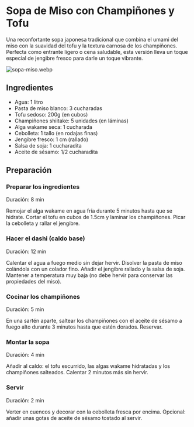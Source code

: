 # Sopa de Miso con Champiñones y Tofu

Una reconfortante sopa japonesa tradicional que combina el umami del miso con la suavidad del tofu y la textura carnosa de los champiñones. Perfecta como entrante ligero o cena saludable, esta versión lleva un toque especial de jengibre fresco para darle un toque vibrante.

![sopa-miso.webp](https://upload.wikimedia.org/wikipedia/commons/e/e8/Miso_Soup_001.jpg)


## Ingredientes

* Agua: 1 litro  
* Pasta de miso blanco: 3 cucharadas  
* Tofu sedoso: 200g (en cubos)  
* Champiñones shiitake: 5 unidades (en láminas)  
* Alga wakame seca: 1 cucharada  
* Cebolleta: 1 tallo (en rodajas finas)  
* Jengibre fresco: 1 cm (rallado)  
* Salsa de soja: 1 cucharadita  
* Aceite de sésamo: 1/2 cucharadita  

## Preparación  

### Preparar los ingredientes  

Duración: 8 min  

Remojar el alga wakame en agua fría durante 5 minutos hasta que se hidrate. Cortar el tofu en cubos de 1.5cm y laminar los champiñones. Picar la cebolleta y rallar el jengibre.  

### Hacer el dashi (caldo base)  

Duración: 12 min  

Calentar el agua a fuego medio sin dejar hervir. Disolver la pasta de miso colándola con un colador fino. Añadir el jengibre rallado y la salsa de soja. Mantener a temperatura muy baja (no debe hervir para conservar las propiedades del miso).  

### Cocinar los champiñones  

Duración: 5 min  

En una sartén aparte, saltear los champiñones con el aceite de sésamo a fuego alto durante 3 minutos hasta que estén dorados. Reservar.  

### Montar la sopa  

Duración: 4 min  

Añadir al caldo: el tofu escurrido, las algas wakame hidratadas y los champiñones salteados. Calentar 2 minutos más sin hervir.  

### Servir  

Duración: 2 min  

Verter en cuencos y decorar con la cebolleta fresca por encima. Opcional: añadir unas gotas de aceite de sésamo tostado al servir.  
